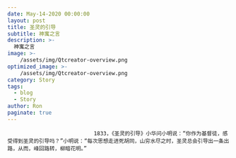 ```yaml
---
date: May-14-2020 00:00:00
layout: post
title: 圣灵的引导
subtitle: 神寓之言
description: >-
  神寓之言
image: >-
    /assets/img/Qtcreator-overview.png
optimized_image: >-
    /assets/img/Qtcreator-overview.png
category: Story
tags:
  - blog
  - Story
author: Ron
paginate: true
---
```


							　　1833，《圣灵的引导》小华问小明说：“你作为基督徒，感受得到圣灵的引导吗？”小明说：“每次思想走进死胡同，山穷水尽之时，圣灵总会引导出一条出路，从而，峰回路转，柳暗花明。”
							
							
						